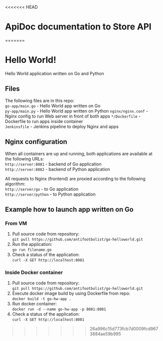 <<<<<<< HEAD
# ApiDoc documentation to Store API
=======
# Hello World!
Hello World application written on Go and Python

## Files   
The following files are in this repo:   
```go-app/main.go``` - Hello World app written on Go  
```py-app/main.py``` - Hello World app written on Python
```nginx/nginx.conf``` - Nginx config to run Web server in front of both apps 
```*/Dockerfile``` - Dockerfile to run apps inside container   
```Jenkinsfile``` - Jenkins pipeline to deploy Nginx and apps   

## Nginx configuration
When all containers are up and running, both applications are available at the following URLs:  
```http://server:8081``` - backend of Go application   
```http://server:8082``` - backend of Python application   

All requests to Nginx (frontend) are proxied according to the following algorithm:   
```http://server/go``` - to Go application   
```http://server/python``` - to Python application   


## Example how to launch app written on Go   

### From VM
1. Pull source code from repository:   
```git pull https://github.com/antifootbolist/go-helloworld.git```
2. Run the application:   
```go run filename.go```
4. Check a status of the application:  
```curl -X GET http://localhost:8081```

### Inside Docker container
1. Pull source code from repository:   
```git pull https://github.com/antifootbolist/go-helloworld.git```
2. Execute docker image build by using Dockerfile from repo:   
```docker build -t go-hw-app .```
3. Run docker container:  
```docker run -d --name go-hw-app -p 8081:8081```
4. Check a status of the application:  
```curl -X GET http://localhost:8081```
>>>>>>> 26a996c15d773fcb7d0009fcd9673884ae59b995
